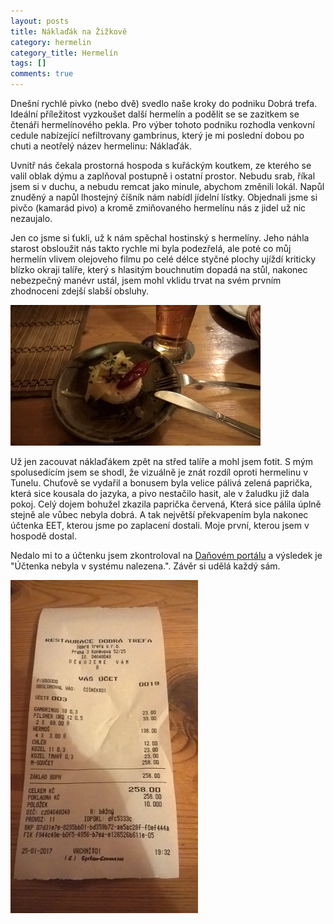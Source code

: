 ```yaml
---
layout: posts
title: Náklaďák na Žižkově
category: hermelin
category_title: Hermelín
tags: []
comments: true
---
```

Dnešní rychlé pivko (nebo dvě) svedlo naše kroky do podniku Dobrá trefa. Ideální příležitost vyzkoušet další hermelín a podělit se se zazitkem se čtenáři hermelínového pekla. Pro výber tohoto podniku rozhodla venkovní cedule nabízející nefiltrovany gambrinus, který je mi poslední dobou po chuti a neotřelý název hermelinu: Náklaďák. 

Uvnitř nás čekala prostorná hospoda s kuřáckým koutkem, ze kterého se valil oblak dýmu a zaplňoval postupně i ostatní prostor. Nebudu srab, říkal jsem si v duchu, a nebudu remcat jako minule, abychom změnili lokál. Napůl znuděný a napůl lhostejný číšník nám nabídl jídelní lístky. Objednali jsme si pivčo (kamarád pivo) a kromě zmiňovaného hermelínu nás z jidel už nic nezaujalo. 

Jen co jsme si ťukli, už k nám spěchal hostinský s hermelíny. Jeho náhla starost obsloužit nás takto rychle mi byla podezřelá, ale poté co můj hermelín vlivem olejoveho filmu po celé délce styčné plochy ujíždí kriticky blízko okraji talíře, který s hlasitým bouchnutím dopadá na stůl, nakonec nebezpečný manévr ustál, jsem mohl vklidu trvat na svém prvním zhodnoceni zdejší slabší obsluhy.

![Náklaďák](/assets/posts/2017-01-25-nakladak-na-zizkove/hermelin_small.jpg)

Už jen zacouvat náklaďákem zpět na střed talíře a mohl jsem fotit. S mým spolusedícím jsem se shodl, že vizuálně je znát rozdíl oproti hermelinu v Tunelu. Chuťově se vydařil a bonusem byla velice pálivá zelená paprička, která sice kousala do jazyka, a pivo nestačilo hasit, ale v žaludku již dala pokoj. Celý dojem bohužel zkazila paprička červená, Která sice pálila úplně stejně ale vůbec nebyla dobrá. A tak největší překvapením byla nakonec účtenka EET, kterou jsme po zaplacení dostali. Moje první, kterou jsem v hospodě dostal.

Nedalo mi to a účtenku jsem zkontroloval na [Daňovém portálu](https://adisspr.mfcr.cz/adistc/adis/idpr_pub/eet/uct/overeni.faces) a výsledek je "Účtenka nebyla v systému nalezena.". Závěr si udělá každý sám.

![EET účtenka](/assets/posts/2017-01-25-nakladak-na-zizkove/uctenka_small.jpg)
